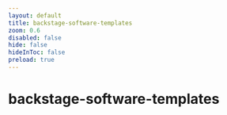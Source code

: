 ```yaml
---
layout: default 
title: backstage-software-templates  
zoom: 0.6   
disabled: false 
hide: false 
hideInToc: false    
preload: true   
---
```



# backstage-software-templates   
